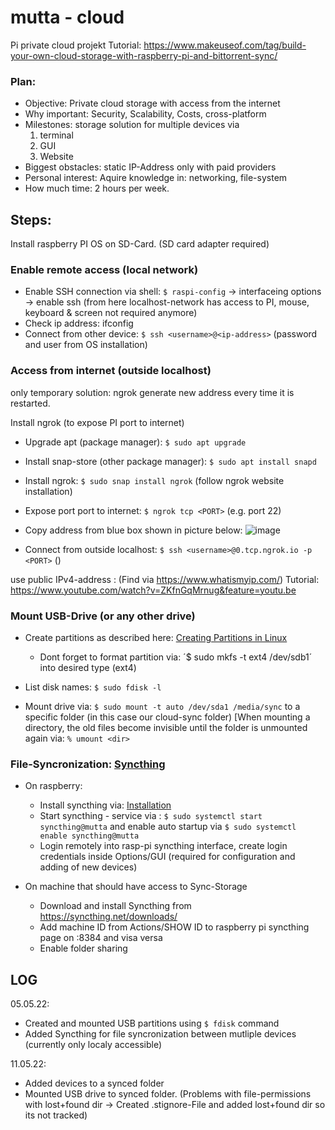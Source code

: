 # mutta - cloud
Pi private cloud projekt
Tutorial: https://www.makeuseof.com/tag/build-your-own-cloud-storage-with-raspberry-pi-and-bittorrent-sync/
### Plan:
  - Objective: Private cloud storage with access from the internet
  - Why important: Security, Scalability, Costs, cross-platform
  - Milestones: storage solution for multiple devices via
    1. terminal
    2. GUI
    3. Website
  - Biggest obstacles: static IP-Address only with paid providers
  - Personal interest: Aquire knowledge in: networking, file-system
  - How much time: 2 hours per week.

## Steps:

Install raspberry PI OS on SD-Card. (SD card adapter required)

### Enable remote access (local network)
  - Enable SSH connection via shell: `$ raspi-config` -> interfaceing options -> enable ssh
(from here localhost-network has access to PI, mouse, keyboard & screen not required anymore)
  - Check ip address: ifconfig
  - Connect from other device: `$ ssh <username>@<ip-address>` (password and user from OS installation)

### Access from internet (outside localhost)

only temporary solution: ngrok generate new address every time it is restarted.

Install ngrok (to expose PI port to internet)
  - Upgrade apt (package manager): `$ sudo apt upgrade`
  - Install snap-store (other package manager): `$ sudo apt install snapd`
  - Install ngrok: `$ sudo snap install ngrok` (follow ngrok website installation)
  - Expose port port to internet: `$ ngrok tcp <PORT>` (e.g. port 22)
  - Copy address from blue box shown in picture below:
    ![image](https://user-images.githubusercontent.com/50245942/164467902-21f77ce8-7265-4d1d-9384-e1f633a045e9.png)

  - Connect from outside localhost: `$ ssh <username>@0.tcp.ngrok.io -p <PORT>` (<Use>)

                                                                                      
use public IPv4-address : (Find via https://www.whatismyip.com/)
Tutorial: https://www.youtube.com/watch?v=ZKfnGqMrnug&feature=youtu.be

  
### Mount USB-Drive (or any other drive)
- Create partitions as described here: [Creating Partitions in Linux](https://phoenixnap.com/kb/linux-create-partition)
  - Dont forget to format partition via: ´$ sudo mkfs -t ext4 /dev/sdb1´ into desired type (ext4)

- List disk names: `$ sudo fdisk -l`
- Mount drive via: `$ sudo mount -t auto /dev/sda1 /media/sync` to a specific folder (in this case our cloud-sync folder)
  [When mounting a directory, the old files become invisible until the folder is unmounted again via: `% umount <dir>`
### File-Syncronization: [Syncthing](https://syncthing.net/downloads/)

  
- On raspberry:
  - Install syncthing via: [Installation](https://pimylifeup.com/raspberry-pi-syncthing/)
  - Start syncthing - service via : `$ sudo systemctl start syncthing@mutta` and enable auto startup via `$ sudo systemctl enable syncthing@mutta` 
  - Login remotely into rasp-pi syncthing interface, create login credentials inside Options/GUI (required for configuration and adding of new devices)
  
- On machine that should have access to Sync-Storage
  - Download and install Syncthing from https://syncthing.net/downloads/
  - Add machine ID from Actions/SHOW ID to raspberry pi syncthing page on <PI-ADDR>:8384 and visa versa
  - Enable folder sharing
  
## LOG
05.05.22: 
  - Created and mounted USB partitions using `$ fdisk` command 
  - Added Syncthing for file syncronization between mutliple devices (currently only localy accessible)                                                                 

11.05.22:
  - Added devices to a synced folder
  - Mounted USB drive to synced folder. (Problems with file-permissions with lost+found dir -> Created .stignore-File and added lost+found dir so its not tracked)
